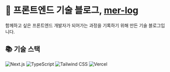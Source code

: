 # 📄 프론트엔드 기술 블로그, [mer-log](https://www.merlog.kr)

함께하고 싶은 프론트엔드 개발자가 되어가는 과정을 기록하기 위해 만든 기술 블로그입니다.

## 📚 기술 스택

![Next.js](https://img.shields.io/badge/next.js-000000?style=for-the-badge&logo=nextdotjs&logoColor=white)
![TypeScript](https://img.shields.io/badge/TypeScript-3178C6?style=for-the-badge&logo=typescript&logoColor=white)
![Tailwind CSS](https://img.shields.io/badge/Tailwind_CSS-grey?style=for-the-badge&logo=tailwind-css&logoColor=38B2AC)
![Vercel](https://img.shields.io/badge/Vercel-000000?style=for-the-badge&logo=vercel&logoColor=white)
